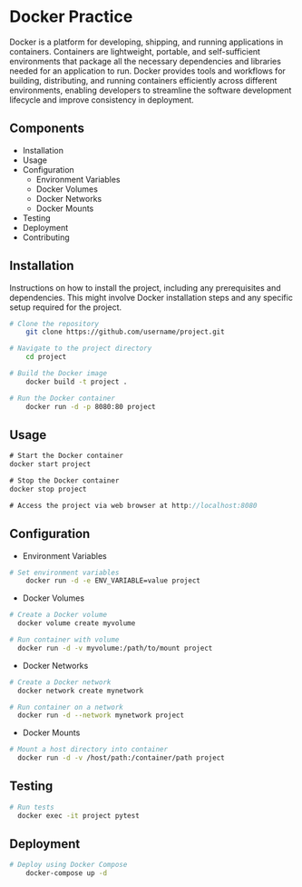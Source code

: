 
# Docker Practice

Docker is a platform for developing, shipping, and running applications in containers. Containers are lightweight, portable, and self-sufficient environments that package all the necessary dependencies and libraries needed for an application to run. Docker provides tools and workflows for building, distributing, and running containers efficiently across different environments, enabling developers to streamline the software development lifecycle and improve consistency in deployment.



## Components

- Installation
- Usage
- Configuration
    - Environment Variables
    - Docker Volumes
    - Docker Networks
    - Docker Mounts
- Testing
- Deployment
- Contributing



## Installation

Instructions on how to install the project, including any prerequisites and dependencies. This might involve Docker installation steps and any specific setup required for the project.



```bash
# Clone the repository
    git clone https://github.com/username/project.git

# Navigate to the project directory
    cd project

# Build the Docker image
    docker build -t project .

# Run the Docker container
    docker run -d -p 8080:80 project

```

    
## Usage

```javascript
# Start the Docker container
docker start project

# Stop the Docker container
docker stop project

# Access the project via web browser at http://localhost:8080

```




## Configuration

- Environment Variables
```bash
# Set environment variables
    docker run -d -e ENV_VARIABLE=value project

```
- Docker Volumes
```bash
# Create a Docker volume
  docker volume create myvolume

# Run container with volume
  docker run -d -v myvolume:/path/to/mount project


```
- Docker Networks
```bash
# Create a Docker network
  docker network create mynetwork

# Run container on a network
  docker run -d --network mynetwork project

```
- Docker Mounts
```bash
# Mount a host directory into container
  docker run -d -v /host/path:/container/path project

```



## Testing


```bash
# Run tests
  docker exec -it project pytest

```



## Deployment


```bash
# Deploy using Docker Compose
    docker-compose up -d

```


